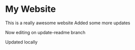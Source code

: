# My Website

This is a really awesome website
Added some more updates

Now editing on update-readme branch

Updated locally